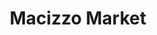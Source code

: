 ---
title: "Macizzo Market"
url: /ciudad-guayana-puerto-ordaz/macizzo-market-avenida-guarapiche/
shop: comodidad
---